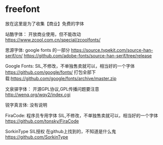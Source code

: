 # freefont
放在这里是为了收集【商业】免费的字体

站酷字体：
开放商业使用，但不能改动
https://www.zcool.com.cn/special/zcoolfonts/

思源字体:
google fonts 的一部分
https://source.typekit.com/source-han-serif/cn/
https://github.com/adobe-fonts/source-han-serif/tree/release

Google Fonts:
SIL,不修改，不单独售卖就可以，相当好的一个字体
https://github.com/google/fonts/
打包全部下载:https://github.com/google/fonts/archive/master.zip

文泉驿字体：
开源GPL协议,GPL传播问题要注意
http://wenq.org/wqy2/index.cgi

锐字真言体:
没有说明

FiraCode:
程序员专用字体
SIL,不修改，不单独售卖就可以，相当好的一个字体
https://github.com/tonsky/FiraCode

SorkinType
SIL授权
在github上找到的，不知道是什么鬼
https://github.com/SorkinType
